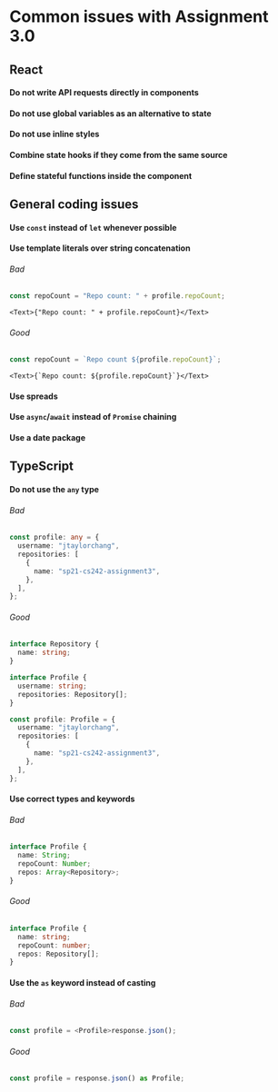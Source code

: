 # Common issues with Assignment 3.0

## React

#### Do not write API requests directly in components

#### Do not use global variables as an alternative to state

#### Do not use inline styles

#### Combine state hooks if they come from the same source

#### Define stateful functions inside the component

## General coding issues

#### Use `const` instead of `let` whenever possible

#### Use template literals over string concatenation

###### Bad

```ts
const repoCount = "Repo count: " + profile.repoCount;
```

```tsx
<Text>{"Repo count: " + profile.repoCount}</Text>
```

###### Good

```ts
const repoCount = `Repo count ${profile.repoCount}`;
```

```tsx
<Text>{`Repo count: ${profile.repoCount}`}</Text>
```

#### Use spreads

#### Use `async`/`await` instead of `Promise` chaining

#### Use a date package

## TypeScript

#### Do not use the `any` type

###### Bad

```ts
const profile: any = {
  username: "jtaylorchang",
  repositories: [
    {
      name: "sp21-cs242-assignment3",
    },
  ],
};
```

###### Good

```ts
interface Repository {
  name: string;
}

interface Profile {
  username: string;
  repositories: Repository[];
}

const profile: Profile = {
  username: "jtaylorchang",
  repositories: [
    {
      name: "sp21-cs242-assignment3",
    },
  ],
};
```

#### Use correct types and keywords

###### Bad

```ts
interface Profile {
  name: String;
  repoCount: Number;
  repos: Array<Repository>;
}
```

###### Good

```ts
interface Profile {
  name: string;
  repoCount: number;
  repos: Repository[];
}
```

#### Use the `as` keyword instead of casting

###### Bad

```ts
const profile = <Profile>response.json();
```

###### Good

```ts
const profile = response.json() as Profile;
```
